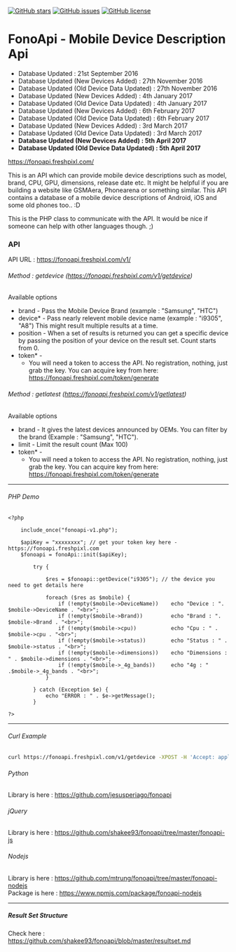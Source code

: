 [![GitHub stars](https://img.shields.io/github/stars/shakee93/fonoapi.svg)](https://github.com/shakee93/fonoapi/stargazers)
[![GitHub issues](https://img.shields.io/github/issues/shakee93/fonoapi.svg)](https://github.com/shakee93/fonoapi/issues)
[![GitHub license](https://img.shields.io/badge/license-MIT-blue.svg)](https://raw.githubusercontent.com/shakee93/fonoapi/master/LICENSE)

# FonoApi - Mobile Device Description Api

* Database Updated : 21st September 2016
* Database Updated (New Devices Added) : 27th November 2016
* Database Updated (Old Device Data Updated) : 27th November 2016
* Database Updated (New Devices Added) : 4th January 2017
* Database Updated (Old Device Data Updated) : 4th January 2017
* Database Updated (New Devices Added) : 6th February 2017
* Database Updated (Old Device Data Updated) : 6th February 2017
* Database Updated (New Devices Added) : 3rd March 2017
* Database Updated (Old Device Data Updated) : 3rd March 2017
* <strong>Database Updated (New Devices Added) : 5th April 2017</strong>
* <strong>Database Updated (Old Device Data Updated) : 5th April 2017</strong>

https://fonoapi.freshpixl.com/


This is an API which can provide mobile device descriptions such as model, brand, CPU, GPU, dimensions, release date etc. It might be helpful if you are building a website like GSMAera, Phonearena or something similar. This API contains a database of a mobile device descriptions of Android, iOS and some old phones too.. :D

This is the PHP class to communicate with the API. It would be nice if someone can help with other languages though. ;)

### API
API URL : https://fonoapi.freshpixl.com/v1/

###### Method : getdevice (https://fonoapi.freshpixl.com/v1/getdevice)
Available options
  - brand - 
       Pass the Mobile Device Brand (example : "Samsung", "HTC")
  - device* - 
       Pass nearly relevent mobile device name (example : "i9305", "A8") 
       This might result multiple results at a time.
  - position -
       When a set of results is returned you can get a specific device by passing the position of your device on the result set. Count starts from 0.
  - token* -
    - You will need a token to access the API. No registration, nothing, just grab the key.
      You can acquire key from here: https://fonoapi.freshpixl.com/token/generate

###### Method : getlatest (https://fonoapi.freshpixl.com/v1/getlatest)
Available options
  - brand - 
       It gives the latest devices announced by OEMs. You can filter by the brand (Example : "Samsung", "HTC").
  - limit - 
       Limit the result count (Max 100)
  - token* -
    - You will need a token to access the API. No registration, nothing, just grab the key.
      You can acquire key from here: https://fonoapi.freshpixl.com/token/generate


------
###### PHP Demo

```
<?php

	include_once("fonoapi-v1.php");

	$apiKey = "xxxxxxxx"; // get your token key here - https://fonoapi.freshpixl.com
	$fonoapi = fonoApi::init($apiKey);
	
		try {

			$res = $fonoapi::getDevice("i9305"); // the device you need to get details here

			foreach ($res as $mobile) {
				if (!empty($mobile->DeviceName)) 	echo "Device : ". $mobile->DeviceName . "<br>";
				if (!empty($mobile->Brand)) 		echo "Brand : ". $mobile->Brand . "<br>";
				if (!empty($mobile->cpu)) 			echo "Cpu : " . $mobile->cpu . "<br>";
				if (!empty($mobile->status)) 		echo "Status : " . $mobile->status . "<br>";
				if (!empty($mobile->dimensions)) 	echo "Dimensions : " . $mobile->dimensions . "<br>";
				if (!empty($mobile->_4g_bands)) 	echo "4g : " .$mobile->_4g_bands . "<br>";
			}

		} catch (Exception $e) {
			echo "ERROR : " . $e->getMessage();
		}

?>
```
------

###### Curl Example

```bash
curl https://fonoapi.freshpixl.com/v1/getdevice -XPOST -H 'Accept: application/json' -d 'token=YOUR_TOKEN_HERE&limit=5&device=A8'
```

###### Python
 Library is here : https://github.com/jesusperiago/fonoapi

###### jQuery
 Library is here : https://github.com/shakee93/fonoapi/tree/master/fonoapi-js

###### Nodejs
 Library is here : https://github.com/mtrung/fonoapi/tree/master/fonoapi-nodejs  
 Package is here : https://www.npmjs.com/package/fonoapi-nodejs

------

##### Result Set Structure
Check here : https://github.com/shakee93/fonoapi/blob/master/resultset.md
